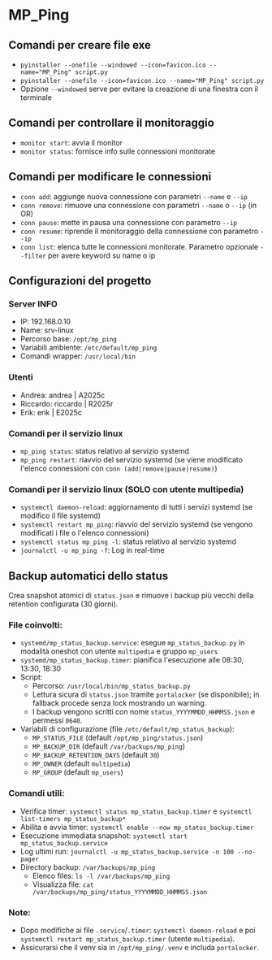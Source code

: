 # MP_Ping

## Comandi per creare file exe
- `pyinstaller --onefile --windowed --icon=favicon.ico --name="MP_Ping" script.py`
- `pyinstaller --onefile --icon=favicon.ico --name="MP_Ping" script.py`
- Opzione `--windowed` serve per evitare la creazione di una finestra con il terminale
 
## Comandi per controllare il monitoraggio
- `monitor start`: avvia il monitor
- `monitor status`: fornisce info sulle connessioni monitorate

## Comandi per modificare le connessioni
- `conn add`: aggiunge nuova connessione con parametri `--name` e `--ip`
- `conn remove`: rimuove una connessione con parametri `--name` o `--ip` (in OR)
- `conn pause`: mette in pausa una connessione con parametro `--ip`
- `conn resume`: riprende il monitoraggio della connessione con parametro `--ip`
- `conn list`: elenca tutte le connessioni monitorate. Parametro opzionale `--filter` per avere keyword su name o ip

## Configurazioni del progetto
### Server INFO
- IP: 192.168.0.10
- Name: srv-linux
- Percorso base: `/opt/mp_ping`
- Variabili ambiente: `/etc/default/mp_ping`
- Comandi wrapper: `/usr/local/bin`

### Utenti
- Andrea: andrea | A2025c
- Riccardo: riccardo | R2025r
- Erik: erik | E2025c

### Comandi per il servizio linux
- `mp_ping status`: status relativo al servizio systemd
- `mp_ping restart`: riavvio del servizio systemd (se viene modificato l'elenco connessioni con `conn (add|remove|pause|resume)`)

### Comandi per il servizio linux (SOLO con utente multipedia)
- `systemctl daemon-reload`: aggiornamento di tutti i servizi systemd (se modifico il file systemd)
- `systemctl restart mp_ping`: riavvio del servizio systemd (se vengono modificati i file o l'elenco connessioni)
- `systemctl status mp_ping -l`: status relativo al servizio systemd
- `journalctl -u mp_ping -f`: Log in real-time

## Backup automatici dello status
Crea snapshot atomici di `status.json` e rimuove i backup più vecchi della retention configurata (30 giorni).

### File coinvolti:
- `systemd/mp_status_backup.service`: esegue `mp_status_backup.py` in modalità oneshot con utente `multipedia` e gruppo `mp_users`
- `systemd/mp_status_backup.timer`: pianifica l'esecuzione alle 08:30, 13:30, 18:30
- Script:
  - Percorso: `/usr/local/bin/mp_status_backup.py`
  - Lettura sicura di `status.json` tramite `portalocker` (se disponibile); in fallback procede senza lock mostrando un warning.
  - I backup vengono scritti con nome `status_YYYYMMDD_HHMMSS.json` e permessi `0640`.
- Variabili di configurazione (file `/etc/default/mp_status_backup`):
  - `MP_STATUS_FILE` (default `/opt/mp_ping/status.json`)
  - `MP_BACKUP_DIR` (default `/var/backups/mp_ping`)
  - `MP_BACKUP_RETENTION_DAYS` (default `30`)
  - `MP_OWNER` (default `multipedia`)
  - `MP_GROUP` (default `mp_users`)

### Comandi utili:
- Verifica timer: `systemctl status mp_status_backup.timer` e `systemctl list-timers mp_status_backup*`
- Abilita e avvia timer: `systemctl enable --now mp_status_backup.timer`
- Esecuzione immediata snapshot: `systemctl start mp_status_backup.service`
- Log ultimi run: `journalctl -u mp_status_backup.service -n 100 --no-pager`
- Directory backup: `/var/backups/mp_ping`
  - Elenco files: `ls -l /var/backups/mp_ping`
  - Visualizza file: `cat /var/backups/mp_ping/status_YYYYMMDD_HHMMSS.json`

### Note:
- Dopo modifiche ai file `.service`/`.timer`: `systemctl daemon-reload` e poi `systemctl restart mp_status_backup.timer` (utente `multipedia`).
- Assicurarsi che il venv sia in `/opt/mp_ping/.venv` e includa `portalocker`.